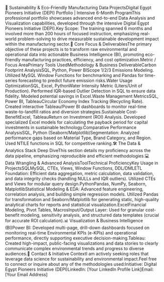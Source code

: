🌱 Sustainability & Eco-Friendly Manufacturing Data ProjectsDigital Egypt Pioneers Initiative (DEPI) Portfolio | Intensive 6-Month ProgramThis professional portfolio showcases advanced end-to-end Data Analysis and Visualization capabilities, developed through the intensive Digital Egypt Pioneers Initiative (DEPI).Key Scope: The training spanned 6 months and involved more than 200 hours of focused instruction, emphasizing real-world problem-solving to drive measurable sustainable development impact within the manufacturing sector.🎯 Core Focus & DeliverablesThe primary objective of these projects is to transform raw environmental and operational data into actionable Business Intelligence (BI), promoting eco-friendly manufacturing practices, efficiency, and cost optimization.Metric / Focus AreaPrimary Tools UsedMethodology & Business DeliverableCarbon Footprint AnalysisSQL, Python, Power BIScope 1/2/3 Emissions Modeling. Utilized MySQL Window Functions for benchmarking and Pandas for time-series forecasting to predict future emission risks.Water Usage OptimizationSQL, Excel, PythonWater Intensity Metric (Liters/Unit of Production). Performed IQR-based Outlier Detection in SQL to ensure data fidelity. Modeled potential savings in Excel.Waste Management MetricsSQL, Power BI, TableauCircular Economy Index Tracking (Recycling Rate). Created interactive Tableau/Power BI dashboards to monitor real-time waste-to-landfill ratios and diversion strategies.Sustainable Cost-BenefitExcel, TableauReturn on Investment (ROI) Analysis. Developed specialized Excel models for calculating the payback period for capital investments in sustainable technology.Comparative Performance AnalysisSQL, Python (Seaborn/Matplotlib)Segmentation: Analyzed performance gaps based on Material Type, Brand Category, and Region. Used NTILE functions in SQL for competitive ranking.🛠️ The Data & Analytics Stack Deep DiveThis section details my proficiency across the data pipeline, emphasizing reproducible and efficient methodologies.💻 Data Wrangling & Advanced AnalysisToolTechnical ProficiencyKey Usage in ProjectsSQLMySQL, CTEs, Views, Window Functions, DDL/DMLETL Foundation: Efficient data aggregation, metric calculation, data validation, and data integrity checks (handling NULLs and IQR outliers). Utilized CTEs and Views for modular query design.PythonPandas, NumPy, Seaborn, MatplotlibStatistical Modeling & EDA: Advanced feature engineering, correlation analysis, and building simple regression models. Utilized Pandas for transformation and Seaborn/Matplotlib for generating static, high-quality analytical charts for reports and statistical visualization.ExcelFinancial Modeling, Pivot Tables, MacrosInput/Output Layer: Used for granular cost-benefit modeling, sensitivity analysis, and structured data templates (crucial for accurate ROI calculation).📊 Visualization & Business Intelligence (BI)Power BI: Developed multi-page, drill-down dashboards focused on monitoring real-time Environmental KPIs (e-KPIs) and operational performance, directly supporting executive decision-making.Tableau: Created high-impact, public-facing visualizations and data stories to clearly communicate complex environmental trends and progress to diverse audiences.🤝 Contact & Initiative ContextI am actively seeking roles that leverage data science for sustainability and environmental impact.Feel free to connect or inquire about any of the methodologies used:Initiative: Digital Egypt Pioneers Initiative (DEPI)LinkedIn: [Your LinkedIn Profile Link]Email: [Your Email Address]
